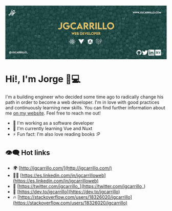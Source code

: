 <p align="center">
  <img src="https://github.com/jgcarrillo/jgcarrillo/blob/master/cover.jpg" alt="Jorge banner" />
</p>

# Hi!, I'm Jorge 👋💻

I'm a building engineer who decided some time ago to radically change his path in order to become a web developer. I'm in love with good practices and continuously learning new skills. You can find further information about me [on my website](http://jgcarrillo.com/). Feel free to reach me out!

- 🌱 I'm working as a software developer
- 👯 I'm currently learning Vue and Nuxt
- ⚡ Fun fact: I'm also love reading books :P

## 👁‍🗨 Hot links
- 🌍 [http://jgcarrillo.com/](http://jgcarrillo.com/)
- 👨‍💼 [https://es.linkedin.com/in/jgcarrilloweb](https://es.linkedin.com/in/jgcarrilloweb)
- 🐣 [https://twitter.com/jgcarrillo_](https://twitter.com/jgcarrillo_)
- 🎨 [https://dev.to/jgcarrillo](https://dev.to/jgcarrillo)
- 🔥 [https://stackoverflow.com/users/18326020/jgcarrillo](https://stackoverflow.com/users/18326020/jgcarrillo)
